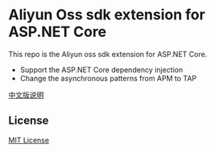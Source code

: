 # Aliyun Oss sdk extension for ASP.NET Core

This repo is the Aliyun oss sdk extension for ASP.NET Core.

+ Support the ASP.NET Core dependency injection
+ Change the asynchronous patterns from APM to TAP

[中文版说明](README.zh-Hans.md)

## License

[MIT License](LICENSE)